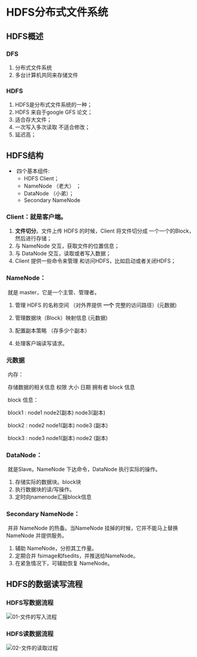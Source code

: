 # HDFS分布式文件系统

## HDFS概述



### DFS

1. 分布式文件系统
2. 多台计算机共同来存储文件

### HDFS 

1. HDFS是分布式文件系统的一种；
2. HDFS 来自于google GFS 论文；
3. 适合存大文件；
4. 一次写入多次读取	不适合修改；
5. 延迟高；



## HDFS结构

- ​	四个基本组件: 
  - HDFS Client；
  - NameNode （老大） ；
  - DataNode （小弟）；
  - Secondary NameNode

### Client：就是客户端。

1. **文件切分**。文件上传 HDFS 的时候，Client 将文件切分成 一个一个的Block，然后进行存储；
2. 与 NameNode 交互，获取文件的位置信息；
3. 与 DataNode 交互，读取或者写入数据；
4. Client 提供一些命令来管理 和访问HDFS，比如启动或者关闭HDFS；



### NameNode：

​	就是 master，它是一个主管、管理者。

1. 管理 HDFS 的名称空间  （对外界提供  **一个**  完整的访问路径）(元数据)

2. 管理数据块（Block）映射信息 (元数据)

3. 配置副本策略 （存多少个副本）

4. 处理客户端读写请求。



### 元数据

​	内存：

​	存储数据的相关信息  权限 大小 日期 拥有者 block 信息

​	block 信息：

​			block1 : node1  node2(副本)  node3(副本)

​			block2 : node2  node1(副本)  node3 (副本)

​			block3 : node3  node1(副本)  node2 (副本)



### DataNode：

​	就是Slave。NameNode 下达命令，DataNode 执行实际的操作。

1. 存储实际的数据块。block块	
2. 执行数据块的读/写操作。
3. 定时向namenode汇报block信息

### Secondary NameNode：

​	并非 NameNode 的热备。当NameNode 挂掉的时候，它并不能马上替换 NameNode 并提供服务。

1. 辅助 NameNode，分担其工作量。
2. 定期合并 fsimage和fsedits，并推送给NameNode。
3. 在紧急情况下，可辅助恢复 NameNode。



## HDFS的数据读写流程



### HDFS写数据流程











![01-文件的写入流程](E:\笔记\MyNotes\Notes\大数据\02-Hadoop\image\01-文件的写入流程.png)

### HDFS读数据流程







![02-文件的读取过程](E:\笔记\MyNotes\Notes\大数据\02-Hadoop\image\02-文件的读取过程.png)













​	